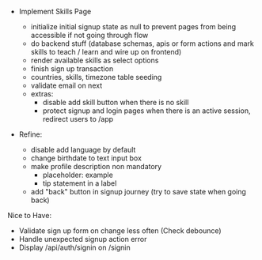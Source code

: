 - Implement Skills Page
  - initialize initial signup state as null to prevent pages from being accessible if not going through flow
  - do backend stuff (database schemas, apis or form actions and mark skills to teach / learn and wire up on frontend)
  - render available skills as select options
  - finish sign up transaction
  - countries, skills, timezone table seeding
  - validate email on next
  - extras:
    - disable add skill button when there is no skill 
    - protect signup and login pages when there is an active session, redirect users to /app

- Refine:
  - disable add language by default
  - change birthdate to text input box
  - make profile description non mandatory
    - placeholder: example
    - tip statement in a label
  - add "back" button in signup journey (try to save state when going back)

Nice to Have:

- Validate sign up form on change less often (Check debounce)
- Handle unexpected signup action error
- Display /api/auth/signin on /signin
